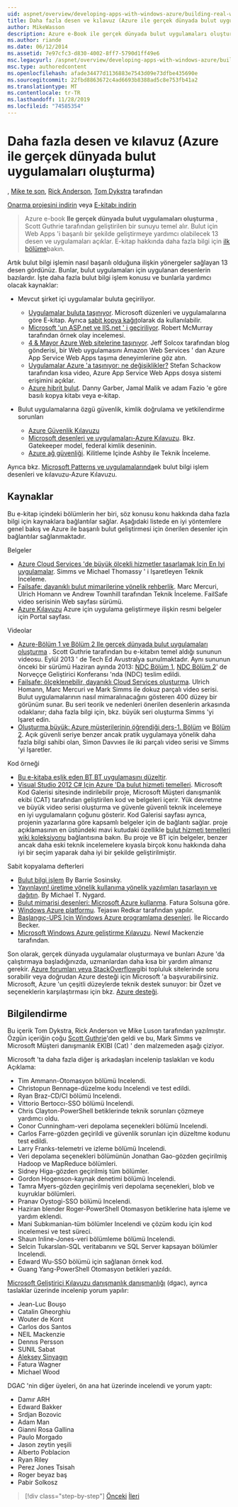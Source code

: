 ```yaml
---
uid: aspnet/overview/developing-apps-with-windows-azure/building-real-world-cloud-apps-with-windows-azure/more-patterns-and-guidance
title: Daha fazla desen ve kılavuz (Azure ile gerçek dünyada bulut uygulamaları oluşturma) | Microsoft Docs
author: MikeWasson
description: Azure e-Book ile gerçek dünyada bulut uygulamaları oluşturma, Scott Guthrie tarafından geliştirilen bir sunuyu temel alır. 13 desen ve şunları yapabilir...
ms.author: riande
ms.date: 06/12/2014
ms.assetid: 7e97cfc3-d830-4002-8ff7-5790d1ff49e6
msc.legacyurl: /aspnet/overview/developing-apps-with-windows-azure/building-real-world-cloud-apps-with-windows-azure/more-patterns-and-guidance
msc.type: authoredcontent
ms.openlocfilehash: afade34477d1136883e7543d09e73dfbe435690e
ms.sourcegitcommit: 22fbd8863672c4ad6693b8388ad5c8e753fb41a2
ms.translationtype: MT
ms.contentlocale: tr-TR
ms.lasthandoff: 11/28/2019
ms.locfileid: "74585354"
---
```

# <a name="more-patterns-and-guidance-building-real-world-cloud-apps-with-azure"></a>Daha fazla desen ve kılavuz (Azure ile gerçek dünyada bulut uygulamaları oluşturma)

, [Mike te son](https://github.com/MikeWasson), [Rick Anderson]((https://twitter.com/RickAndMSFT)), [Tom Dykstra](https://github.com/tdykstra) tarafından

[Onarma projesini indirin](https://code.msdn.microsoft.com/Fix-It-app-for-Building-cdd80df4) veya [E-kitabı indirin](https://blogs.msdn.com/b/microsoft_press/archive/2014/07/23/free-ebook-building-cloud-apps-with-microsoft-azure.aspx)

> Azure e-book **Ile gerçek dünyada bulut uygulamaları oluşturma** , Scott Guthrie tarafından geliştirilen bir sunuyu temel alır. Bulut için Web Apps 'i başarılı bir şekilde geliştirmeye yardımcı olabilecek 13 desen ve uygulamaları açıklar. E-kitap hakkında daha fazla bilgi için [ilk bölüme](introduction.md)bakın.

Artık bulut bilgi işlemin nasıl başarılı olduğuna ilişkin yönergeler sağlayan 13 desen gördünüz. Bunlar, bulut uygulamaları için uygulanan desenlerin bazılardır. İşte daha fazla bulut bilgi işlem konusu ve bunlarla yardımcı olacak kaynaklar:

- Mevcut şirket içi uygulamalar buluta geçiriliyor. 

    - [Uygulamalar buluta taşınıyor](https://msdn.microsoft.com/library/ff728592.aspx). Microsoft düzenleri ve uygulamalarına göre E-kitap. Ayrıca [sabit kopya kağıt](https://www.amazon.com/dp/1621140202)olarak da kullanılabilir.
    - [Microsoft 'un ASP.net ve IIS.net ' i geçiriliyor](https://go.microsoft.com/fwlink/?LinkId=400656). Robert McMurray tarafından örnek olay incelemesi.
    - [4 &amp; Mayor Azure Web sitelerine taşınıyor](http://www.jeff.wilcox.name/2013/04/4thandmayor-azure-websites/). Jeff Solcox tarafından blog gönderisi, bir Web uygulamasını Amazon Web Services ' dan Azure App Service Web Apps taşıma deneyimlerine göz atın.
    - [Uygulamalar Azure 'a taşınıyor: ne değişiklikler?](https://azure.microsoft.com/documentation/videos/web-sites-internals-and-the-file-system/) Stefan Schackow tarafından kısa video, Azure App Service Web Apps dosya sistemi erişimini açıklar.
    - [Azure hibrit bulut](https://www.amazon.com/dp/B00EOP4UQW). Danny Garber, Jamal Malik ve adam Fazio 'e göre basılı kopya kitabı veya e-kitap.
- Bulut uygulamalarına özgü güvenlik, kimlik doğrulama ve yetkilendirme sorunları

    - [Azure Güvenlik Kılavuzu](https://azure.microsoft.com/blog/2014/02/10/best-practices-windows-azure-websites-waws/)
    - [Microsoft desenleri ve uygulamaları-Azure Kılavuzu](https://msdn.microsoft.com/library/dn568099.aspx). Bkz. Gatekeeper model, federal kimlik deseninin.
    - [Azure ağ güvenliği](https://download.microsoft.com/download/4/3/9/43902EC9-410E-4875-8800-0788BE146A3D/Windows%20Azure%20Network%20Security%20Whitepaper%20-%20FINAL.docx). Kilitleme Içinde Ashby ile Teknik İnceleme.

Ayrıca bkz. [Microsoft Patterns ve uygulamalarında](https://msdn.microsoft.com/library/dn568099.aspx)ek bulut bilgi işlem desenleri ve kılavuzu-Azure Kılavuzu.

<a id="resources"></a>
## <a name="resources"></a>Kaynaklar

Bu e-kitap içindeki bölümlerin her biri, söz konusu konu hakkında daha fazla bilgi için kaynaklara bağlantılar sağlar. Aşağıdaki listede en iyi yöntemlere genel bakış ve Azure ile başarılı bulut geliştirmesi için önerilen desenler için bağlantılar sağlanmaktadır.

Belgeler

- [Azure Cloud Services 'de büyük ölçekli hizmetler tasarlamak Için En Iyi uygulamalar](https://msdn.microsoft.com/library/windowsazure/jj717232.aspx). Simms ve Michael Thomassy ' i Işaretleyen Teknik İnceleme.
- [Failsafe: dayanıklı bulut mimarilerine yönelik rehberlik](https://msdn.microsoft.com/library/windowsazure/jj853352.aspx). Marc Mercuri, Ulrich Homann ve Andrew Townhill tarafından Teknik İnceleme. FailSafe video serisinin Web sayfası sürümü.
- [Azure Kılavuzu](https://azure.microsoft.com/develop/net/guidance/) Azure için uygulama geliştirmeye ilişkin resmi belgeler için Portal sayfası.

Videolar

- [Azure-Bölüm 1 ve Bölüm 2 Ile gerçek dünyada bulut uygulamaları oluşturma](https://channel9.msdn.com/Events/TechEd/Australia/2013/AZR324) . [](https://channel9.msdn.com/Events/TechEd/Australia/2013/AZR325) Scott Guthrie tarafından bu e-kitabın temel aldığı sununun videosu. Eylül 2013 ' de Tech Ed Avustralya sunulmaktadır. Aynı sununun önceki bir sürümü Haziran ayında 2013: [NDC Bölüm 1](http://vimeo.com/68215538), [NDC Bölüm 2](http://vimeo.com/68215602)' de Norveççe Geliştirici Konferansı 'nda (NDC) teslim edildi.
- [Failsafe: ölçeklenebilir, dayanıklı Cloud Services oluşturma](https://channel9.msdn.com/Series/FailSafe). Ulrich Homann, Marc Mercuri ve Mark Simms ile dokuz parçalı video serisi. Bulut uygulamalarının nasıl mimaralınacağını gösteren 400 düzey bir görünüm sunar. Bu seri teorik ve nedenleri önerilen desenlerin arkasında odaklanır; daha fazla bilgi için, bkz. büyük seri oluşturma Simms 'yi Işaret edin.
- [Oluşturma büyük: Azure müşterilerinin öğrendiği ders-1. Bölüm](https://channel9.msdn.com/Events/Build/2012/3-029) ve [Bölüm 2](https://channel9.msdn.com/Events/Build/2012/3-030). Açık güvenli seriye benzer ancak pratik uygulamaya yönelik daha fazla bilgi sahibi olan, Simon Davvıes ile iki parçalı video serisi ve Simms 'yi Işaretler.

Kod örneği

- [Bu e-kitaba eşlik eden BT BT uygulamasını düzeltir](https://code.msdn.microsoft.com/Fix-It-app-for-Building-cdd80df4?cdn_id=2013-12-03-002).
- [Visual Studio 2012 C# Için Azure 'Da bulut hizmeti temelleri](https://aka.ms/csf). Microsoft Kod Galerisi sitesinde indirilebilir proje, Microsoft Müşteri danışmanlık ekibi (CAT) tarafından geliştirilen kod ve belgeleri içerir. Yük devretme ve büyük video serisi oluşturma ve güvenle güvenli teknik incelemeye en iyi uygulamaların çoğunu gösterir. Kod Galerisi sayfası ayrıca, projenin yazarlarına göre kapsamlı belgeler için de bağlantı sağlar. proje açıklamasının en üstündeki mavi kutudaki özellikle [bulut hizmeti temelleri wiki koleksiyonu](https://social.technet.microsoft.com/wiki/contents/articles/17987.cloud-service-fundamentals.aspx) bağlantısına bakın. Bu proje ve BT için belgeler, benzer ancak daha eski teknik incelemelere kıyasla birçok konu hakkında daha iyi bir seçim yaparak daha iyi bir şekilde geliştirilmiştir.

Sabit kopyalama defterleri

- [Bulut bilgi işlem](https://www.amazon.com/dp/0470903562) By Barrie Sosinsky.
- [Yayınlayın! üretime yönelik kullanıma yönelik yazılımları tasarlayın ve dağıtın](https://www.amazon.com/Release-It-Production-Ready-Pragmatic-Programmers/dp/0978739213). By Michael T. Nygard.
- [Bulut mimarisi desenleri: Microsoft Azure kullanma](http://shop.oreilly.com/product/0636920023777.do). Fatura Solsuna göre.
- [Windows Azure platformu](https://www.amazon.com/dp/1430235632). Tejaswı Redkar tarafından yapılır.
- [Başlangıç-UPS Için Windows Azure programlama desenleri](https://www.amazon.com/dp/1849685606). İle Riccardo Becker.
- [Microsoft Windows Azure geliştirme Kılavuzu](https://www.amazon.com/dp/1849682224). Newıl Mackenzie tarafından.

Son olarak, gerçek dünyada uygulamalar oluşturmaya ve bunları Azure 'da çalıştırmaya başladığınızda, uzmanlardan daha kısa bir yardım almanız gerekir. [Azure forumları veya StackOverflow](https://azure.microsoft.com/support/forums/)gibi topluluk sitelerinde soru sorabilir veya doğrudan Azure desteği için Microsoft 'a başvurabilirsiniz. Microsoft, Azure 'un çeşitli düzeylerde teknik destek sunuyor: bir Özet ve seçeneklerin karşılaştırması için bkz. [Azure desteği](https://azure.microsoft.com/support/plans/).

<a id="acknowledgments"></a>
## <a name="acknowledgments"></a>Bilgilendirme

Bu içerik Tom Dykstra, Rick Anderson ve Mike Luson tarafından yazılmıştır. Özgün içeriğin çoğu [Scott Guthrie](https://weblogs.asp.net/scottgu/)'den geldi ve bu, Mark Simms ve Microsoft Müşteri danışmanlık EKIBI (Cat) ' den malzemeden aşağı çiziyor.

Microsoft 'ta daha fazla diğer iş arkadaşları incelenip taslakları ve kodu Açıklama:

- Tim Ammann-Otomasyon bölümü Incelendi.
- Christopun Bennage-düzelme kodu Incelendi ve test edildi.
- Ryan Braz-CD/CI bölümü Incelendi.
- Vittorio Bertoccı-SSO bölümü Incelendi.
- Chris Clayton-PowerShell betiklerinde teknik sorunları çözmeye yardımcı oldu.
- Conor Cunningham-veri depolama seçenekleri bölümü Incelendi.
- Carlos Farre-gözden geçirildi ve güvenlik sorunları için düzeltme kodunu test edildi.
- Larry Franks-telemetri ve izleme bölümü Incelendi.
- Veri depolama seçenekleri bölümünün Jonathan Gao-gözden geçirilmiş Hadoop ve MapReduce bölümleri.
- Sidney Higa-gözden geçirilmiş tüm bölümler.
- Gordon Hogenson-kaynak denetimi bölümü Incelendi.
- Tamra Myers-gözden geçirilmiş veri depolama seçenekleri, blob ve kuyruklar bölümleri.
- Pranav Oystogi-SSO bölümü Incelendi.
- Haziran blender Roger-PowerShell Otomasyon betiklerine hata işleme ve yardım eklendi.
- Mani Subkımanian-tüm bölümler Incelendi ve çözüm kodu için kod incelemesi ve test süreci.
- Shaun Inline-Jones-veri bölümleme bölümü Incelendi.
- Selcin Tukarslan-SQL veritabanını ve SQL Server kapsayan bölümler Incelendi.
- Edward Wu-SSO bölümü için sağlanan örnek kod.
- Guang Yang-PowerShell Otomasyon betikleri yazıldı.

[Microsoft Geliştirici Kılavuzu danışmanlık danışmanlığı](https://aka.ms/DGAC) (dgac), ayrıca taslaklar üzerinde incelenip yorum yapılır:

- Jean-Luc Bouşo
- Catalin Gheorghiu
- Wouter de Korıt
- Carlos dos Santos
- NEIL Mackenzie
- Dennıs Persson
- SUNIL Sabat
- [Aleksey Sinyagın](http://www.linkedin.com/in/sinyagin)
- Fatura Wagner
- Michael Wood

DGAC 'nin diğer üyeleri, ön ana hat üzerinde incelendi ve yorum yaptı:

- Damır ARH
- Edward Bakker
- Srdjan Bozovic
- Adam Man
- Gianni Rosa Gallina
- Paulo Morgado
- Jason zeytin yeşili
- Alberto Poblacion
- Ryan Riley
- Perez Jones Tsisah
- Roger beyaz baş
- Pabir Solkosz

> [!div class="step-by-step"]
> [Önceki](queue-centric-work-pattern.md)
> [İleri](the-fix-it-sample-application.md)
